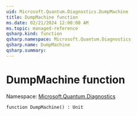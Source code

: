 ```yaml
---
uid: Microsoft.Quantum.Diagnostics.DumpMachine
title: DumpMachine function
ms.date: 02/21/2024 12:00:00 AM
ms.topic: managed-reference
qsharp.kind: function
qsharp.namespace: Microsoft.Quantum.Diagnostics
qsharp.name: DumpMachine
qsharp.summary: 
---
```


# DumpMachine function

Namespace: [Microsoft.Quantum.Diagnostics](xref:Microsoft.Quantum.Diagnostics)

```qsharp
function DumpMachine() : Unit
```
